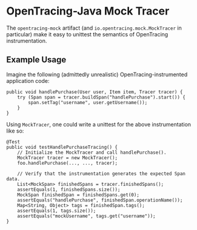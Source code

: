 # OpenTracing-Java Mock Tracer

The `opentracing-mock` artifact (and `io.opentracing.mock.MockTracer` in particular) make it easy to unittest the semantics of OpenTracing instrumentation.

## Example Usage

Imagine the following (admittedly unrealistic) OpenTracing-instrumented application code:

```
public void handlePurchase(User user, Item item, Tracer tracer) {
    try (Span span = tracer.buildSpan("handlePurchase").start()) {
        span.setTag("username", user.getUsername());
    }
}
```

Using `MockTracer`, one could write a unittest for the above instrumentation like so:

```
@Test
public void testHandlePurchaseTracing() {
    // Initialize the MockTracer and call handlePurchase().
    MockTracer tracer = new MockTracer();
    foo.handlePurchase(..., ..., tracer);
    
    // Verify that the instrumentation generates the expected Span data.
    List<MockSpan> finishedSpans = tracer.finishedSpans();
    assertEquals(1, finishedSpans.size());
    MockSpan finishedSpan = finishedSpans.get(0);
    assertEquals("handlePurchase", finishedSpan.operationName());
    Map<String, Object> tags = finishedSpan.tags();
    assertEquals(1, tags.size());
    assertEquals("mockUsername", tags.get("username"));
}
```
